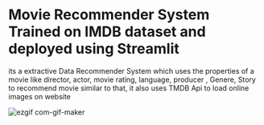 # Movie Recommender System Trained on IMDB dataset and deployed using Streamlit 

its a extractive Data Recommender System which uses the properties of a movie like director, actor, movie rating, language, producer , Genere, Story to recommend movie similar to that, it also uses TMDB Api to load online images on website 


![ezgif com-gif-maker](gif/ezgif.com-gif-maker.gif)
